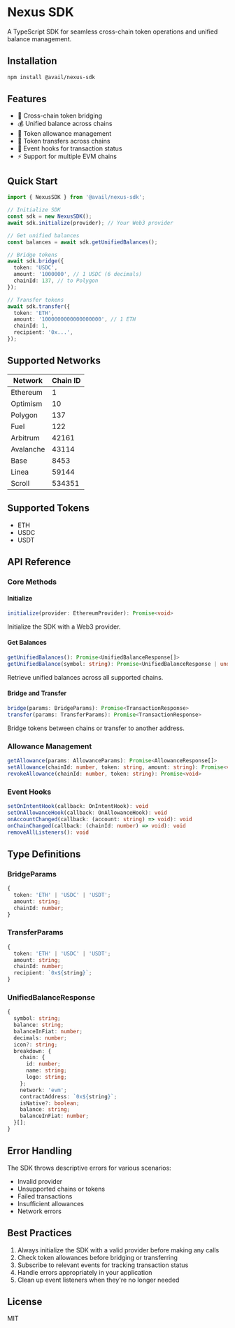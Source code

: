 # Nexus SDK

A TypeScript SDK for seamless cross-chain token operations and unified balance management.

## Installation

```bash
npm install @avail/nexus-sdk
```

## Features

- 🔄 Cross-chain token bridging
- 💰 Unified balance across chains
- 🔐 Token allowance management
- 🌉 Token transfers across chains
- 🔌 Event hooks for transaction status
- ⚡ Support for multiple EVM chains

## Quick Start

```typescript
import { NexusSDK } from '@avail/nexus-sdk';

// Initialize SDK
const sdk = new NexusSDK();
await sdk.initialize(provider); // Your Web3 provider

// Get unified balances
const balances = await sdk.getUnifiedBalances();

// Bridge tokens
await sdk.bridge({
  token: 'USDC',
  amount: '1000000', // 1 USDC (6 decimals)
  chainId: 137, // to Polygon
});

// Transfer tokens
await sdk.transfer({
  token: 'ETH',
  amount: '1000000000000000000', // 1 ETH
  chainId: 1,
  recipient: '0x...',
});
```

## Supported Networks

| Network   | Chain ID |
| --------- | -------- |
| Ethereum  | 1        |
| Optimism  | 10       |
| Polygon   | 137      |
| Fuel      | 122      |
| Arbitrum  | 42161    |
| Avalanche | 43114    |
| Base      | 8453     |
| Linea     | 59144    |
| Scroll    | 534351   |

## Supported Tokens

- ETH
- USDC
- USDT

## API Reference

### Core Methods

#### Initialize

```typescript
initialize(provider: EthereumProvider): Promise<void>
```

Initialize the SDK with a Web3 provider.

#### Get Balances

```typescript
getUnifiedBalances(): Promise<UnifiedBalanceResponse[]>
getUnifiedBalance(symbol: string): Promise<UnifiedBalanceResponse | undefined>
```

Retrieve unified balances across all supported chains.

#### Bridge and Transfer

```typescript
bridge(params: BridgeParams): Promise<TransactionResponse>
transfer(params: TransferParams): Promise<TransactionResponse>
```

Bridge tokens between chains or transfer to another address.

### Allowance Management

```typescript
getAllowance(params: AllowanceParams): Promise<AllowanceResponse[]>
setAllowance(chainId: number, token: string, amount: string): Promise<void>
revokeAllowance(chainId: number, token: string): Promise<void>
```

### Event Hooks

```typescript
setOnIntentHook(callback: OnIntentHook): void
setOnAllowanceHook(callback: OnAllowanceHook): void
onAccountChanged(callback: (account: string) => void): void
onChainChanged(callback: (chainId: number) => void): void
removeAllListeners(): void
```

## Type Definitions

### BridgeParams

```typescript
{
  token: 'ETH' | 'USDC' | 'USDT';
  amount: string;
  chainId: number;
}
```

### TransferParams

```typescript
{
  token: 'ETH' | 'USDC' | 'USDT';
  amount: string;
  chainId: number;
  recipient: `0x${string}`;
}
```

### UnifiedBalanceResponse

```typescript
{
  symbol: string;
  balance: string;
  balanceInFiat: number;
  decimals: number;
  icon?: string;
  breakdown: {
    chain: {
      id: number;
      name: string;
      logo: string;
    };
    network: 'evm';
    contractAddress: `0x${string}`;
    isNative?: boolean;
    balance: string;
    balanceInFiat: number;
  }[];
}
```

## Error Handling

The SDK throws descriptive errors for various scenarios:

- Invalid provider
- Unsupported chains or tokens
- Failed transactions
- Insufficient allowances
- Network errors

## Best Practices

1. Always initialize the SDK with a valid provider before making any calls
2. Check token allowances before bridging or transferring
3. Subscribe to relevant events for tracking transaction status
4. Handle errors appropriately in your application
5. Clean up event listeners when they're no longer needed

## License

MIT
